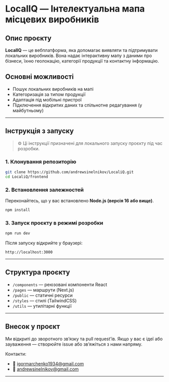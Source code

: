 
# LocalIQ — Інтелектуальна мапа місцевих виробників

## Опис проєкту

**LocalIQ** — це вебплатформа, яка допомагає виявляти та підтримувати локальних виробників. Вона надає інтерактивну мапу з даними про бізнеси, їхню геолокацію, категорії продукції та контактну інформацію.

## Основні можливості

- Пошук локальних виробників на мапі
- Категоризація за типом продукції
- Адаптація під мобільні пристрої
- Підключення відкритих даних та спільнотне редагування (у майбутньому)

---

## Інструкція з запуску

> ⚙️ Ці інструкції призначені для локального запуску проєкту під час розробки.

### 1. Клонування репозиторію

```bash
git clone https://github.com/andrewsinelnikov/LocaliQ.git
cd LocaliQ/frontend
```

### 2. Встановлення залежностей

Переконайтесь, що у вас встановлено **Node.js (версія 16 або вище)**.

```bash
npm install
```

### 3. Запуск проєкту в режимі розробки

```bash
npm run dev
```

Після запуску відкрийте у браузері:

```
http://localhost:3000
```

---

## Структура проєкту

- `/components` — реюзовані компоненти React
- `/pages` — маршрути (Next.js)
- `/public` — статичні ресурси
- `/styles` — стилі (TailwindCSS)
- `/utils` — утилітарні функції

---

## Внесок у проєкт

Ми відкриті до зворотного зв’язку та pull request’ів. Якщо у вас є ідеї або зауваження — створюйте issue або зв’яжіться з нами напряму.

Контакти:
- 📧 igormarchenko1934@gmail.com
- 📧 andrewsinelnikov@gmail.com

---
